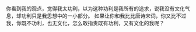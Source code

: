 你看到我的观点，觉得我太功利，以为这种功利是我所有的追求，说我没有文化气息，却功利只是我思想中的一小部分。
如果让你和我比比唐诗宋词，你又比不过我，你既不功利，也无文化，怎么敢指责既有功利，又有文化的我呢？

